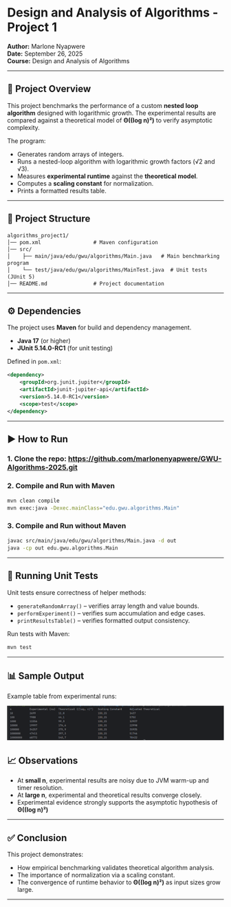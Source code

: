 # Design and Analysis of Algorithms - Project 1

**Author:** Marlone Nyapwere  
**Date:** September 26, 2025  
**Course:** Design and Analysis of Algorithms  

---

## 📌 Project Overview

This project benchmarks the performance of a custom **nested loop algorithm** designed with logarithmic growth. The experimental results are compared against a theoretical model of **Θ((log n)²)** to verify asymptotic complexity.

The program:

- Generates random arrays of integers.
- Runs a nested-loop algorithm with logarithmic growth factors (√2 and √3).
- Measures **experimental runtime** against the **theoretical model**.
- Computes a **scaling constant** for normalization.
- Prints a formatted results table.

---

## 📂 Project Structure

```
algorithms_project1/
│── pom.xml                 # Maven configuration
│── src/
│    ├── main/java/edu/gwu/algorithms/Main.java   # Main benchmarking program
│    └── test/java/edu/gwu/algorithms/MainTest.java  # Unit tests (JUnit 5)
│── README.md               # Project documentation
```

---

## ⚙️ Dependencies

The project uses **Maven** for build and dependency management.

- **Java 17** (or higher)
- **JUnit 5.14.0-RC1** (for unit testing)

Defined in `pom.xml`:

```xml
<dependency>
    <groupId>org.junit.jupiter</groupId>
    <artifactId>junit-jupiter-api</artifactId>
    <version>5.14.0-RC1</version>
    <scope>test</scope>
</dependency>
```

---

## ▶️ How to Run

### 1. Clone the repo: https://github.com/marlonenyapwere/GWU-Algorithms-2025.git

### 2. Compile and Run with Maven

```bash
mvn clean compile
mvn exec:java -Dexec.mainClass="edu.gwu.algorithms.Main"
```

### 3. Compile and Run without Maven

```bash
javac src/main/java/edu/gwu/algorithms/Main.java -d out
java -cp out edu.gwu.algorithms.Main
```

---

## 🧪 Running Unit Tests

Unit tests ensure correctness of helper methods:

- `generateRandomArray()` – verifies array length and value bounds.  
- `performExperiment()` – verifies sum accumulation and edge cases.  
- `printResultsTable()` – verifies formatted output consistency.

Run tests with Maven:

```bash
mvn test
```

---

## 📊 Sample Output

Example table from experimental runs:

![img.png](img.png)

## 📈 Observations

- At **small n**, experimental results are noisy due to JVM warm-up and timer resolution.
- At **large n**, experimental and theoretical results converge closely.
- Experimental evidence strongly supports the asymptotic hypothesis of **Θ((log n)²)**

---

## ✅ Conclusion

This project demonstrates:

- How empirical benchmarking validates theoretical algorithm analysis.  
- The importance of normalization via a scaling constant.  
- The convergence of runtime behavior to **Θ((log n)²)** as input sizes grow large.

---
